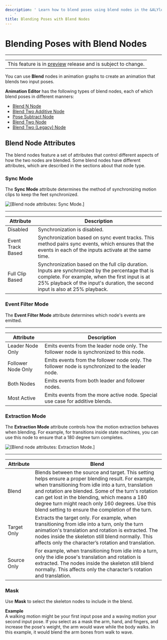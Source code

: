 ```yaml
---
description: ' Learn how to blend poses using blend nodes in the &ALYlong; &animation-editor;
  . '
title: Blending Poses with Blend Nodes
---
```

# Blending Poses with Blend Nodes<a name="animation-editor-blending-poses"></a>


****  

|  | 
| --- |
| This feature is in [preview](https://docs.aws.amazon.com/lumberyard/latest/userguide/ly-glos-chap.html#preview) release and is subject to change\.  | 

You can use **Blend** nodes in animation graphs to create an animation that blends two input poses\. 

**Animation Editor** has the following types of blend nodes, each of which blend poses in different manners:
+ [Blend N Node](/docs/userguide/animation/editor/blending-blend-n.md)
+ [Blend Two Additive Node](/docs/userguide/animation/editor/blending-blendtwoadditive.md)
+ [Pose Subtract Node](/docs/userguide/animation/editor/blending-posesubtract.md)
+ [Blend Two Node](/docs/userguide/animation/editor/blending-blendtwo.md)
+ [Blend Two \(Legacy\) Node](/docs/userguide/animation/editor/blending-blendtwolegacy.md)

## Blend Node Attributes<a name="animation-editor-blending-attributes"></a>

The blend nodes feature a set of attributes that control different aspects of how the two nodes are blended\. Some blend nodes have different attributes, which are described in the sections about that node type\.

### Sync Mode<a name="animation-editor-blending-attributes-syncmode"></a>

The **Sync Mode** attribute determines the method of synchronizing motion clips to keep the feet synchronized\.

![\[Blend node attributes: Sync Mode.\]](/images/userguide/actor-animation/animation-editor-blending-attributes-1.png)


****  

| Attribute | Description | 
| --- | --- | 
| Disabled |  Synchronization is disabled\.  | 
| Event Track Based |  Synchronization based on sync event tracks\. This method pairs sync events, which ensures that the events in each of the inputs activate at the same time\.  | 
| Full Clip Based |  Synchronization based on the full clip duration\. Inputs are synchronized by the percentage that is complete\. For example, when the first input is at 25% playback of the input's duration, the second input is also at 25% playback\.  | 

### Event Filter Mode<a name="animation-editor-blending-attributes-eventfiltermode"></a>

The **Event Filter Mode** attribute determines which node's events are emitted\.


****  

| Attribute | Description | 
| --- | --- | 
| Leader Node Only |  Emits events from the leader node only\. The follower node is synchronized to this node\.  | 
| Follower Node Only  |  Emits events from the follower node only\. The follower node is synchronized to the leader node\.  | 
| Both Nodes |  Emits events from both leader and follower nodes\.  | 
| Most Active |  Emits events from the more active node\. Special use case for additive blends\.  | 

### Extraction Mode<a name="animation-editor-blending-attributes-extractionmode"></a>

The **Extraction Mode** attribute controls how the motion extraction behaves when blending\. For example, for transitions inside state machines, you can use this node to ensure that a 180 degree turn completes\.

![\[Blend node attributes: Extraction Mode.\]](/images/userguide/actor-animation/animation-editor-blending-attributes-3.png)


****  

| Attribute | Blend | 
| --- | --- | 
| Blend |  Blends between the source and target\. This setting helps ensure a proper blending result\. For example, when transitioning from idle into a turn, translation and rotation are blended\. Some of the turn's rotation can get lost in the blending, which means a 180 degree turn might reach only 160 degrees\. Use this blend setting to ensure the completion of the turn\.  | 
| Target Only |  Extracts the target only\. For example, when transitioning from idle into a turn, only the turn animation's translation and rotation is extracted\. The nodes inside the skeleton still blend normally\. This affects only the character’s rotation and translation\.  | 
| Source Only |  For example, when transitioning from idle into a turn, only the idle pose's translation and rotation is extracted\. The nodes inside the skeleton still blend normally\. This affects only the character’s rotation and translation\.  | 

### Mask<a name="animation-editor-blending-attributes-mask"></a>

Use **Mask** to select the skeleton nodes to include in the blend\.

**Example**  
A walking motion might be your first input pose and a waving motion your second input pose\. If you select as a mask the arm, hand, and fingers, and increase the pose's weight, the arm would wave while the body walks\. In this example, it would blend the arm bones from walk to wave\.